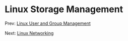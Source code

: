 # Linux Storage Management

Prev: [Linux User and Group Management](./3_linux_user_and_group_management.md)  



Next: [Linux Networking](./5_linux_networking.md)  
